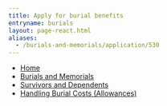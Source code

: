 ```yaml
---
title: Apply for burial benefits
entryname: burials
layout: page-react.html
aliases:
  - /burials-and-memorials/application/530
---
```

<nav aria-label="Breadcrumb" aria-live="polite" class="va-nav-breadcrumbs"
id="va-breadcrumbs">
  <ul class="row va-nav-breadcrumbs-list columns" id="va-breadcrumbs-list">
    <li><a href="/">Home</a></li>
    <li><a href="/burials-memorials/"> Burials and Memorials </a></li>
    <li><a href="/burials-memorials/dependency-indemnity-compensation/"> Survivors and Dependents </a></li>
    <li><a aria-current="page" href="/burials-memorials/veterans-burial-allowance/">Handling Burial Costs (Allowances)</a></li>
  </ul>
</nav>
